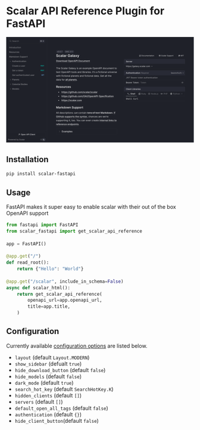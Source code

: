 # Scalar API Reference Plugin for FastAPI

![fastapi](fastapi.png)

## Installation

```bash
pip install scalar-fastapi
```

## Usage

FastAPI makes it super easy to enable scalar with their out of the box OpenAPI support

```python
from fastapi import FastAPI
from scalar_fastapi import get_scalar_api_reference

app = FastAPI()

@app.get("/")
def read_root():
    return {"Hello": "World"}

@app.get("/scalar", include_in_schema=False)
async def scalar_html():
    return get_scalar_api_reference(
        openapi_url=app.openapi_url,
        title=app.title,
    )
```

## Configuration

Currently available [configuration options](https://guides.scalar.com/scalar/scalar-api-references/configuration) are listed below.

- `layout` (default `Layout.MODERN`)
- `show_sidebar` (defualt `true`)
- `hide_download_button` (default `false`)
- `hide_models` (default `false`)
- `dark_mode` (default `true`)
- `search_hot_key` (default `SearchHotKey.K`)
- `hidden_clients` (default `[]`)
- `servers` (default `[]`)
- `default_open_all_tags` (default `false`)
- `authentication` (default `{}`)
- `hide_client_button`(default `false`)

